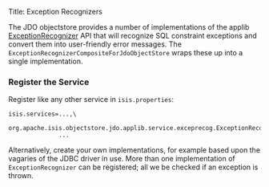 Title: Exception Recognizers

The JDO objectstore provides a number of implementations of the applib [ExceptionRecognizer](../../../../reference/services/exception-recognizers.html) API that will recognize SQL constraint exceptions and convert them into user-friendly error messages.  The `ExceptionRecognizerCompositeForJdoObjectStore` wraps these up into a single implementation.


### Register the Service

Register like any other service in `isis.properties`:

    isis.services=...,\
                  org.apache.isis.objectstore.jdo.applib.service.exceprecog.ExceptionRecognizerCompositeForJdoObjectStore,\
                  ...

Alternatively, create your own implementations, for example based upon the vagaries of the JDBC driver in use.  More than one implementation of `ExceptionRecognizer` can be registered; all we be checked if an exception is thrown.
